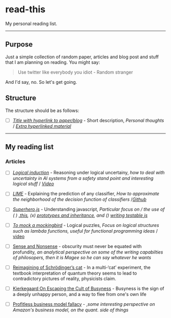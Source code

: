 # read-this

My personal reading list.

---

## Purpose

Just a simple collection of random paper, articles and blog post and stuff that I am planning on reading. You might say:

> Use twitter like everybody you idiot - Random stranger

And I'd say, no. So let's get going.

## Structure

The structure should be as follows:

- [ ] [_Title with hyperlink to paper/blog_](https://example.com/) - Short description, _Personal thoughts_ / [_Extra hyperlinked material_](https://example.com)

---

## My reading list

### Articles

- [ ] [_Logical induction_](https://arxiv.org/pdf/1609.03543.pdf) - Reasoning under logical uncertainy, _how to deal with uncertainty in AI systems from a safety stand point and interesting logical stuff_ / [_Video_](https://www.youtube.com/watch?v=gDqkCxYYDGk)

- [ ] [_LIME_](https://arxiv.org/pdf/1602.04938.pdf) - Explaining the prediction of any classifier, _How to approximate the neighborhood of the decision function of classifiers_ /[_Github_](https://github.com/marcotcr/lime)

- [ ] [_Superhero.js_](http://superherojs.com/) - Understanding javascript, _Particular focus on / the use of ( ) [.this](https://yehudakatz.com/2011/08/11/understanding-javascript-function-invocation-and-this/), (x) [prototypes and inheritance](https://msdn.microsoft.com/en-us/magazine/ff852808.aspx), and () [writing testable js](http://www.adequatelygood.com/Writing-Testable-JavaScript.html)_

- [ ] [_To mock a mockingbird_](https://en.wikipedia.org/wiki/To_Mock_a_Mockingbird) - Logical puzzles, _Focus on logical structures such as lambda functions, useful for functional programming ideas_ / [video](https://www.youtube.com/watch?v=pAnLQ9jwN-E)

- [ ] [Sense and Nonsense](https://www.prospectmagazine.co.uk/magazine/bryan-magee-profundity-obscurity-bad-writing) - obscurity must never be equated with profundity, _an analytical perspective on some of the writing capabilties of philosopers, then it is Magee so he can say whatever he wants_

- [ ] [Reimagining of Schrödinger’s cat](https://www.nature.com/articles/d41586-018-06749-8) - In a multi-‘cat’ experiment, the textbook interpretation of quantum theory seems to lead to contradictory pictures of reality, physicists claim.

- [ ] [Kierkegaard On Escaping the Cult of Busyness](https://iainews.iai.tv/articles/how-kierkegaards-idea-of-idleness-can-help-us-diagnose-21st-century-busyness-auid-1150?) - Busyness is the sign of a deeply unhappy person, and a way to flee from one's own life

- [ ] [Profitless business model fallacy](https://www.eugenewei.com/blog/2013/10/25/amazon-and-the-profitless-business-model-narrative) - ,_some interesting perspective on Amazon's business model, on the quant. side of things_
